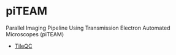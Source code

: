 # piTEAM
Parallel Imaging Pipeline Using Transmission Electron Automated Microscopes (piTEAM)

- [TileQC](https://github.com/AllenInstitute/TileQC)
